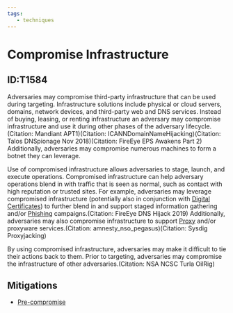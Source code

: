 ```yaml
---
tags:
   - techniques
---
```

# Compromise Infrastructure
## ID:T1584
Adversaries may compromise third-party infrastructure that can be used during targeting. Infrastructure solutions include physical or cloud servers, domains, network devices, and third-party web and DNS services. Instead of buying, leasing, or renting infrastructure an adversary may compromise infrastructure and use it during other phases of the adversary lifecycle.(Citation: Mandiant APT1)(Citation: ICANNDomainNameHijacking)(Citation: Talos DNSpionage Nov 2018)(Citation: FireEye EPS Awakens Part 2) Additionally, adversaries may compromise numerous machines to form a botnet they can leverage.

Use of compromised infrastructure allows adversaries to stage, launch, and execute operations. Compromised infrastructure can help adversary operations blend in with traffic that is seen as normal, such as contact with high reputation or trusted sites. For example, adversaries may leverage compromised infrastructure (potentially also in conjunction with [Digital Certificates](techniques/T1588/004)) to further blend in and support staged information gathering and/or [Phishing](techniques/T1566) campaigns.(Citation: FireEye DNS Hijack 2019) Additionally, adversaries may also compromise infrastructure to support [Proxy](techniques/T1090) and/or proxyware services.(Citation: amnesty_nso_pegasus)(Citation: Sysdig Proxyjacking)

By using compromised infrastructure, adversaries may make it difficult to tie their actions back to them. Prior to targeting, adversaries may compromise the infrastructure of other adversaries.(Citation: NSA NCSC Turla OilRig)
## Mitigations
* [Pre-compromise](mitigations/M1056)
